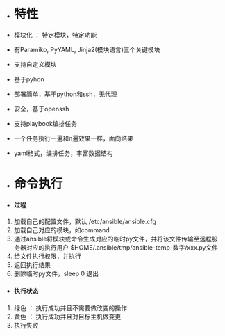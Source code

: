 * # 特性

* 模块化 ： 特定模块，特定功能
* 有Paramiko, PyYAML, Jinja2\(模块语言\)三个关键模块
* 支持自定义模块
* 基于pyhon
* 部署简单，基于python和ssh，无代理
* 安全，基于openssh
* 支持playbook编排任务
* 一个任务执行一遍和n遍效果一样，面向结果
* yaml格式，编排任务，丰富数据结构

* # 命令执行
* #### 过程 

1. 加载自己的配置文件，默认 /etc/ansible/ansible.cfg
2. 加载自己对应的模块，如command
3. 通过ansible将模块或命令生成对应的临时py文件，并将该文件传输至远程服务器对应的执行用户 $HOME/.ansible/tmp/ansible-temp-数字/xxx.py文件
4. 给文件执行权限，并执行
5. 返回执行结果
6. 删除临时py文件，sleep 0 退出

* #### 执行状态

1. 绿色 ： 执行成功并且不需要做改变的操作
2. 黄色 ： 执行成功并且对目标主机做变更
3. 执行失败





